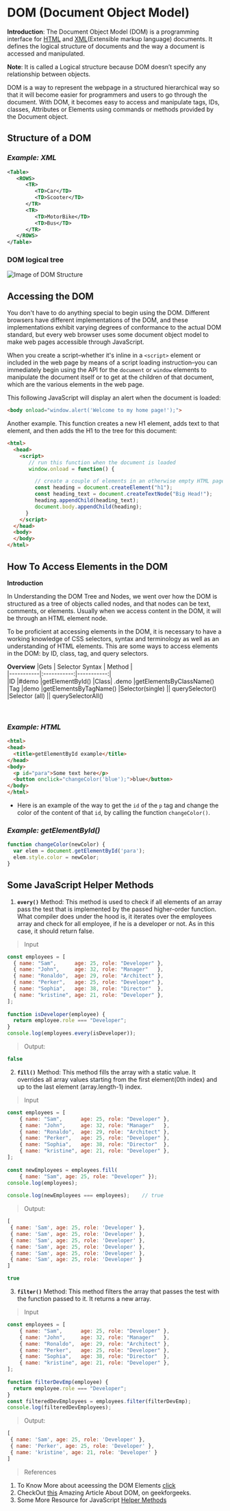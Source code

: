 # **DOM (Document Object Model)**

**Introduction**:
The Document Object Model (DOM) is a programming interface for [HTML](https://en.wikipedia.org/wiki/HTML) and [XML](https://en.wikipedia.org/wiki/XML#:~:text=Extensible%20Markup%20Language%20(XML)%20is,free%20open%20standards%E2%80%94define%20XML.)(Extensible markup language) documents. It defines the logical structure of documents and the way a document is accessed and manipulated.

**Note**: It is called a Logical structure because DOM doesn’t specify any relationship between objects.

DOM is a way to represent the webpage in a structured hierarchical way so that it will become easier for programmers and users to go through the document. With DOM, it becomes easy to access and manipulate tags, IDs, classes, Attributes or Elements using commands or methods provided by the Document object.

## **Structure of a DOM**

### *Example: XML*

``` xml
<Table>
   <ROWS>
      <TR>
         <TD>Car</TD>
         <TD>Scooter</TD>
      </TR>
      <TR>
         <TD>MotorBike</TD>
         <TD>Bus</TD>
      </TR>
   </ROWS>
</Table>
```

### **DOM logical tree**

![Image of DOM Structure](DOM_table_example.png)

## **Accessing the DOM**

You don't have to do anything special to begin using the DOM. Different browsers have different implementations of the DOM, and these implementations exhibit varying degrees of conformance to the actual DOM standard, but every web browser uses some document object model to make web pages accessible through JavaScript.

When you create a script–whether it's inline in a  `<script>` element or included in the web page by means of a script loading instruction–you can immediately begin using the API for the `document` or `window` elements to manipulate the document itself or to get at the children of that document, which are the various elements in the web page.

This following JavaScript will display an alert when the document is loaded:

``` html
<body onload="window.alert('Welcome to my home page!');">
```

Another example. This function creates a new H1 element, adds text to that element, and then adds the H1 to the tree for this document:

``` html
<html>
  <head>
    <script>
       // run this function when the document is loaded
       window.onload = function() {

         // create a couple of elements in an otherwise empty HTML page
         const heading = document.createElement("h1");
         const heading_text = document.createTextNode("Big Head!");
         heading.appendChild(heading_text);
         document.body.appendChild(heading);
      }
    </script>
  </head>
  <body>
  </body>
</html>
```

## **How To Access Elements in the DOM**

**Introduction**

In Understanding the DOM Tree and Nodes, we went over how the DOM is structured as a tree of objects called nodes, and that nodes can be text, comments, or elements. Usually when we access content in the DOM, it will be through an HTML element node.

To be proficient at accessing elements in the DOM, it is necessary to have a working knowledge of CSS selectors, syntax and terminology as well as an understanding of HTML elements. This are some ways to access elements in the DOM: by ID, class, tag, and query selectors.

**Overview**
|Gets | Selector Syntax | Method |  
|-----------|:-----------:|-----------:|  
|ID |#demo |getElementById()
|Class| .demo |getElementsByClassName()
|Tag |demo |getElementsByTagName()
|Selector(single) || querySelector()
|Selector (all) || querySelectorAll()

</br>

### *Example: HTML*
``` html 
<html>
<head>
  <title>getElementById example</title>
</head>
<body>
  <p id="para">Some text here</p>
  <button onclick="changeColor('blue');">blue</button>
</body>
</html>
```
* Here is an example of the way to get the `id` of the `p` tag and change the color of the content of that `id`, by calling the function `changeColor()`.
### *Example: getElementById()* 


``` javascript 
function changeColor(newColor) {
  var elem = document.getElementById('para');
  elem.style.color = newColor;
}
```
## **Some JavaScript Helper Methods**

1. **`every()`** Method: This method is used to check if all elements of an array pass the test that is implemented by the passed higher-order function. What compiler does under the hood is, it iterates over the employees array and check for all employee, if he is a developer or not. As in this case, it should return false.

>Input

``` javascript
const employees = [
  { name: "Sam",      age: 25, role: "Developer" },
  { name: "John",     age: 32, role: "Manager"   },
  { name: "Ronaldo",  age: 29, role: "Architect" },
  { name: "Perker",   age: 25, role: "Developer" },
  { name: "Sophia",   age: 38, role: "Director"  },
  { name: "kristine", age: 21, role: "Developer" },
];
  
function isDeveloper(employee) {
  return employee.role === "Developer";
}
console.log(employees.every(isDeveloper));
```

>Output:

```javascript
false
```

2. **`fill()`** Method: This method fills the array with a static value. It overrides all array values starting from the first element(0th index) and up to the last element (array.length-1) index.

>Input

```javascript
const employees = [
    { name: "Sam",      age: 25, role: "Developer" },
    { name: "John",     age: 32, role: "Manager"   },
    { name: "Ronaldo",  age: 29, role: "Architect" },
    { name: "Perker",   age: 25, role: "Developer" },
    { name: "Sophia",   age: 38, role: "Director"  },
    { name: "kristine", age: 21, role: "Developer" },
];
          
const newEmployees = employees.fill(
    { name: "Sam", age: 25, role: "Developer" });
console.log(employees);
  
console.log(newEmployees === employees);    // true
```

>Output:

```javascript
[
 { name: 'Sam', age: 25, role: 'Developer' },
 { name: 'Sam', age: 25, role: 'Developer' },
 { name: 'Sam', age: 25, role: 'Developer' },
 { name: 'Sam', age: 25, role: 'Developer' },
 { name: 'Sam', age: 25, role: 'Developer' },
 { name: 'Sam', age: 25, role: 'Developer' }
]

true
```

3. **`filter()`** Method: This method filters the array that passes the test with the function passed to it. It returns a new array.

>Input

```javascript
const employees = [
    { name: "Sam",      age: 25, role: "Developer" },
    { name: "John",     age: 32, role: "Manager"   },
    { name: "Ronaldo",  age: 29, role: "Architect" },
    { name: "Perker",   age: 25, role: "Developer" },
    { name: "Sophia",   age: 38, role: "Director"  },
    { name: "kristine", age: 21, role: "Developer" },
];
          
function filterDevEmp(employee) {
  return employee.role === "Developer";
}
const filteredDevEmployees = employees.filter(filterDevEmp);
console.log(filteredDevEmployees);
```

>Output:

```javascript
[
 { name: 'Sam', age: 25, role: 'Developer' },
 { name: 'Perker', age: 25, role: 'Developer' },
 { name: 'kristine', age: 21, role: 'Developer' }
]
```

>References

1. To Know More about aceessing the DOM Elements [click](https://www.digitalocean.com/community/tutorials/how-to-access-elements-in-the-dom#:~:text=Accessing%20Elements%20by%20ID,method%20of%20the%20document%20object.&text=In%20order%20to%20be%20accessed,must%20have%20an%20id%20attribute.)
2. CheckOut [this](https://www.geeksforgeeks.org/dom-document-object-model/) Amazing Article About DOM, on geekforgeeks.
3. Some More Resource for JavaScript [Helper Methods](https://www.geeksforgeeks.org/javascript-helper-methods/)
